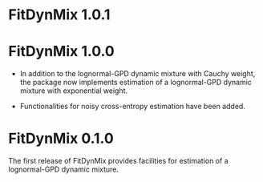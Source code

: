 # FitDynMix 1.0.1

# FitDynMix 1.0.0

* In addition to the lognormal-GPD dynamic mixture with Cauchy weight, the package now implements estimation of a lognormal-GPD dynamic mixture with exponential weight.

* Functionalities for noisy cross-entropy estimation have been added.

# FitDynMix 0.1.0

The first release of FitDynMix provides facilities for estimation of a lognormal-GPD dynamic mixture.
